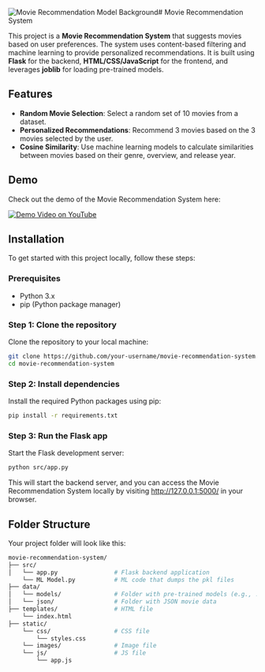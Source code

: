 ![Movie Recommendation Model Background](https://github.com/user-attachments/assets/9d76b1c7-ab44-4a02-ab95-88477bdce162)# Movie Recommendation System

This project is a **Movie Recommendation System** that suggests movies based on user preferences. The system uses content-based filtering and machine learning to provide personalized recommendations. It is built using **Flask** for the backend, **HTML/CSS/JavaScript** for the frontend, and leverages **joblib** for loading pre-trained models.

## Features

- **Random Movie Selection**: Select a random set of 10 movies from a dataset.
- **Personalized Recommendations**: Recommend 3 movies based on the 3 movies selected by the user.
- **Cosine Similarity**: Use machine learning models to calculate similarities between movies based on their genre, overview, and release year.
  
## Demo

Check out the demo of the Movie Recommendation System here:

[![Demo Video on YouTube](https://img.youtube.com/vi/RQq0XiE4nj4/0.jpg)](https://www.youtube.com/watch?v=RQq0XiE4nj4)

## Installation

To get started with this project locally, follow these steps:

### Prerequisites

- Python 3.x
- pip (Python package manager)

### Step 1: Clone the repository

Clone the repository to your local machine:

```bash
git clone https://github.com/your-username/movie-recommendation-system.git
cd movie-recommendation-system
```

### Step 2: Install dependencies

Install the required Python packages using pip:

```bash
pip install -r requirements.txt
```

### Step 3: Run the Flask app

Start the Flask development server:

```bash
python src/app.py
```

This will start the backend server, and you can access the Movie Recommendation System locally by visiting http://127.0.0.1:5000/ in your browser.

## Folder Structure

Your project folder will look like this:

```bash
movie-recommendation-system/
├── src/
│   └── app.py                # Flask backend application
    └── ML Model.py           # ML code that dumps the pkl files
├── data/
│   └── models/               # Folder with pre-trained models (e.g., .pkl files)
│   └── json/                 # Folder with JSON movie data
├── templates/                # HTML file
    └── index.html
├── static/                   
    └── css/                  # CSS file  
        └── styles.css 
    └── images/               # Image file
    └── js/                   # JS file
        └── app.js
```
